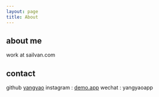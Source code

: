```yaml
---
layout: page
title: About
---
```


## about me

work at sailvan.com 

## contact

github [yangyao](https://github.com/yangyao)
instagram : [demo.app](https://www.instagram.com/demo.app/)
wechat : yangyaoapp
